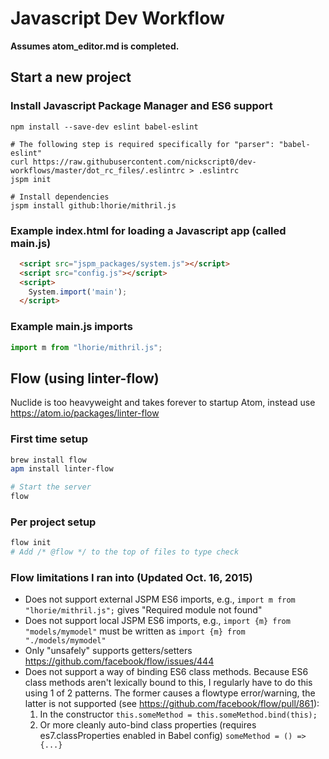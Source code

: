 # Javascript Dev Workflow
**Assumes atom_editor.md is completed.**
## Start a new project
### Install Javascript Package Manager and ES6 support
```
npm install --save-dev eslint babel-eslint

# The following step is required specifically for "parser": "babel-eslint"
curl https://raw.githubusercontent.com/nickscript0/dev-workflows/master/dot_rc_files/.eslintrc > .eslintrc
jspm init

# Install dependencies
jspm install github:lhorie/mithril.js
```

### Example index.html for loading a Javascript app (called main.js)
```html
  <script src="jspm_packages/system.js"></script>
  <script src="config.js"></script>
  <script>
    System.import('main');
  </script>
```

### Example main.js imports
```js
import m from "lhorie/mithril.js";
```

## Flow (using linter-flow)
Nuclide is too heavyweight and takes forever to startup Atom, instead use https://atom.io/packages/linter-flow
### First time setup
```bash
brew install flow
apm install linter-flow

# Start the server
flow
```

### Per project setup
```bash
flow init
# Add /* @flow */ to the top of files to type check
```

### Flow limitations I ran into (Updated Oct. 16, 2015)
- Does not support external JSPM ES6 imports, e.g., ```import m from "lhorie/mithril.js";``` gives "Required module not found"
- Does not support local JSPM ES6 imports, e.g., ```import {m} from "models/mymodel"``` must be written as ```import {m} from "./models/mymodel"```
- Only "unsafely" supports getters/setters https://github.com/facebook/flow/issues/444
- Does not support a way of binding ES6 class methods. Because ES6 class methods aren't lexically bound to this, I regularly have to do this using 1 of 2 patterns. The former causes a flowtype error/warning, the latter is not supported (see https://github.com/facebook/flow/pull/861):
  1. In the constructor ```this.someMethod = this.someMethod.bind(this);```
  1. Or more cleanly auto-bind class properties (requires es7.classProperties enabled in Babel config) ```someMethod = () => {...}```
